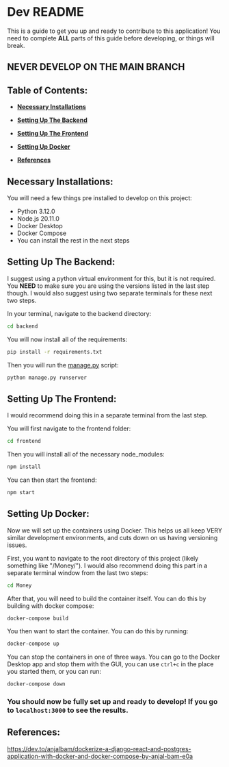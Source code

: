 # Dev README

This is a guide to get you up and ready to contribute to this application! You need to complete **ALL** parts of this guide before developing, or things will break.

## NEVER DEVELOP ON THE MAIN BRANCH

## Table of Contents:

- **[Necessary Installations](#necessary-installations)**

- **[Setting Up The Backend](#setting-up-the-backend)**

- **[Setting Up The Frontend](#setting-up-the-frontend)**

- **[Setting Up Docker](#setting-up-docker)**

- **[References](#references)**

## Necessary Installations:

You will need a few things pre installed to develop on this project:

- Python 3.12.0
- Node.js 20.11.0
- Docker Desktop
- Docker Compose
- You can install the rest in the next steps

## Setting Up The Backend:

I suggest using a python virtual environment for this, but it is not required. You **NEED** to make sure you are using the versions listed in the last step though. I would also suggest using two separate terminals for these next two steps.

In your terminal, navigate to the backend directory:
```bash
cd backend
```

You will now install all of the requirements:
```bash
pip install -r requirements.txt
```

Then you will run the [manage.py](backend/manage.py) script:
```bash
python manage.py runserver
```

## Setting Up The Frontend:

I would recommend doing this in a separate terminal from the last step.

You will first navigate to the frontend folder:
```bash
cd frontend
```

Then you will install all of the necessary node_modules:
```bash
npm install
```

You can then start the frontend:
```bash
npm start
```

## Setting Up Docker:

Now we will set up the containers using Docker. This helps us all keep VERY similar development environments, and cuts down on us having versioning issues.

First, you want to navigate to the root directory of this project (likely something like "/Money/"). I would also recommend doing this part in a separate terminal window from the last two steps:
```bash
cd Money
```

After that, you will need to build the container itself. You can do this by building with docker compose:
```bash
docker-compose build
```

You then want to start the container. You can do this by running:
```bash
docker-compose up
```

You can stop the containers in one of three ways. You can go to the Docker Desktop app and stop them with the GUI, you can use ```ctrl+c``` in the place you started them, or you can run:
```bash
docker-compose down
```

### You should now be fully set up and ready to develop! If you go to ```localhost:3000``` to see the results.

## References:

https://dev.to/anjalbam/dockerize-a-django-react-and-postgres-application-with-docker-and-docker-compose-by-anjal-bam-e0a